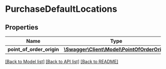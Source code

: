 # PurchaseDefaultLocations

## Properties
Name | Type | Description | Notes
------------ | ------------- | ------------- | -------------
**point_of_order_origin** | [**\Swagger\Client\Model\PointOfOrderOrigin**](PointOfOrderOrigin.md) |  | [optional] 

[[Back to Model list]](../README.md#documentation-for-models) [[Back to API list]](../README.md#documentation-for-api-endpoints) [[Back to README]](../README.md)



